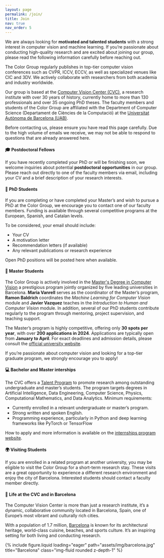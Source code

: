 ```yaml
---
layout: page
permalink: /join/
title: Join
nav: true
nav_order: 5
---
```


We are always looking for **motivated and talented students** with a strong interest in computer vision and machine learning. If you’re passionate about conducting high-quality research and are excited about joining our group, please read the following information carefully before reaching out.

The Color Group regularly publishes in top-tier computer vision conferences such as CVPR, ICCV, ECCV, as well as specialized venues like CIC and 3DV. We actively collaborate with researchers from both academia and industry worldwide.

Our group is based at the [Computer Vision Center (CVC)](https://www.cvc.uab.es/), a research institute with over 30 years of history, currently home to more than 130 professionals and over 35 ongoing PhD theses. The faculty members and students of the Color Group are affiliated with the Department of Computer Science (Departament de Ciències de la Computació) at the [Universitat Autònoma de Barcelona (UAB)](https://www.uab.cat/web/universitat-autonoma-de-barcelona-1345467954774.html).

Before contacting us, please ensure you have read this page carefully. Due to the high volume of emails we receive, we may not be able to respond to questions that are already answered here.

#### 🎓 Postdoctoral Fellows
If you have recently completed your PhD or will be finishing soon, we welcome inquiries about potential **postdoctoral opportunities** in our group. Please reach out directly to one of the faculty members via email, including your CV and a brief description of your research interests.

#### 📘 PhD Students
If you are completing or have completed your Master’s and wish to pursue a PhD at the Color Group, we encourage you to contact one of our faculty members. Funding is available through several competitive programs at the European, Spanish, and Catalan levels.

To be considered, your email should include:
- Your CV
- A motivation letter
- Recommendation letters (if available)
- Any relevant publications or research experience

Open PhD positions will be posted here when available.

#### 📘 Master Students
The Color Group is actively involved in the [Master's Degree in Computer Vision](https://mcv.uab.cat/) a prestigious program jointly organized by five leading universities in Barcelona. **Maria Vanrell** serves as the coordinator of the Master’s program, **Ramon Baldrich** coordinates the *Machine Learning for Computer Vision* module and **Javier Vazquez** teaches in the *Introduction to Human and Computer Vision* module. In addition, several of our PhD students contribute regularly to the program through mentoring, project supervision, and teaching support.

The Master’s program is highly competitive, offering only **30 spots per year**, with over **200 applications in 2024**. Applications are typically open from **January to April**. For exact deadlines and admission details, please consult the [official university website](https://www.uab.cat/web/estudiar/official-master-s-degrees/general-information/-1096480962610.html?param1=1345875379850).

If you’re passionate about computer vision and looking for a top-tier graduate program, we strongly encourage you to apply!

#### 💻 Bachelor and Master interships
The CVC offers a [Talent Program](https://www.cvc.uab.es/internship/) to promote research among outstanding undergraduate and master’s students. The program targets degrees in Artificial Intelligence, Data Engineering, Computer Science, Physics, Computational Mathematics, and Data Analytics. Minimum requirements:

- Currently enrolled in a relevant undergraduate or master’s program.
- Strong written and spoken English.
- Programming experience, particularly in Python and deep learning frameworks like PyTorch or TensorFlow

How to apply and more information is available on the [internships program website](https://www.cvc.uab.es/internship/).

#### 🌍 Visiting Students
If you are enrolled in a related program at another university, you may be eligible to visit the Color Group for a short-term research stay. These visits are a great opportunity to experience a different research environment and enjoy the city of Barcelona. Interested students should contact a faculty member directly.

#### 📍 Life at the CVC and in Barcelona
The Computer Vision Center is more than just a research institute, it’s a dynamic, collaborative community located in Barcelona, Spain, one of Europe’s most vibrant and culturally rich cities.

With a population of 1.7 million, [Barcelona](https://www.barcelona.cat/en) is known for its architectural heritage, world-class cuisine, beaches, and sports culture. It’s an inspiring setting for both living and conducting research.

<div class="row">
    <div class="col-sm mt-3 mt-md-0">
        {% include figure.liquid loading="eager" path="assets/img/barcelona.jpg" title="Barcelona" class="img-fluid rounded z-depth-1" %}
    </div>
</div>



